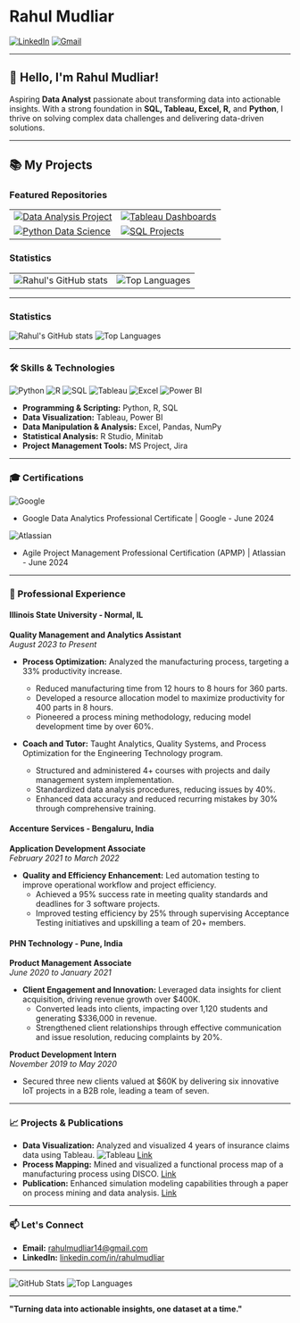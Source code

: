 # Rahul Mudliar

[![LinkedIn](https://img.shields.io/badge/LinkedIn-Profile-blue?style=flat&logo=linkedin)](https://www.linkedin.com/in/rahulmudliar)
[![Gmail](https://img.shields.io/badge/Gmail-Contact-red?style=flat&logo=gmail)](mailto:rahulmudliar14@gmail.com)

---

## 👋 Hello, I'm Rahul Mudliar!

Aspiring **Data Analyst** passionate about transforming data into actionable insights. With a strong foundation in **SQL, Tableau, Excel, R,** and **Python**, I thrive on solving complex data challenges and delivering data-driven solutions.

---
## 📚 My Projects

### Featured Repositories

<table>
  <tr>
    <td>
      <a href="https://github.com/rahulmudliar/Data-Analysis-Project">
        <img src="https://github-readme-stats.vercel.app/api/pin/?username=rahulmudliar&repo=Data-Analysis-Project&theme=radical" alt="Data Analysis Project">
      </a>
    </td>
    <td>
      <a href="https://github.com/rahulmudliar/Tableau-Dashboards">
        <img src="https://github-readme-stats.vercel.app/api/pin/?username=rahulmudliar&repo=Tableau-Dashboards&theme=radical" alt="Tableau Dashboards">
      </a>
    </td>
  </tr>
  <tr>
    <td>
      <a href="https://github.com/rahulmudliar/Python-Data-Science">
        <img src="https://github-readme-stats.vercel.app/api/pin/?username=rahulmudliar&repo=Python-Data-Science&theme=radical" alt="Python Data Science">
      </a>
    </td>
    <td>
      <a href="https://github.com/rahulmudliar/SQL-Projects">
        <img src="https://github-readme-stats.vercel.app/api/pin/?username=rahulmudliar&repo=SQL-Projects&theme=radical" alt="SQL Projects">
      </a>
    </td>
  </tr>
</table>

### Statistics

<table>
  <tr>
    <td>
      <img src="https://github-readme-stats.vercel.app/api?username=rahulmudliar&show_icons=true&theme=radical" alt="Rahul's GitHub stats">
    </td>
    <td>
      <img src="https://github-readme-stats.vercel.app/api/top-langs/?username=rahulmudliar&layout=compact&theme=radical" alt="Top Languages">
    </td>
  </tr>
</table>

---

### Statistics

![Rahul's GitHub stats](https://github-readme-stats.vercel.app/api?username=rahulmudliar&show_icons=true&theme=radical)
![Top Languages](https://github-readme-stats.vercel.app/api/top-langs/?username=rahulmudliar&layout=compact&theme=radical)

---
### 🛠 Skills & Technologies

![Python](https://img.shields.io/badge/Python-3776AB?style=for-the-badge&logo=python&logoColor=white)
![R](https://img.shields.io/badge/R-276DC3?style=for-the-badge&logo=r&logoColor=white)
![SQL](https://img.shields.io/badge/SQL-4479A1?style=for-the-badge&logo=postgresql&logoColor=white)
![Tableau](https://img.shields.io/badge/Tableau-E97627?style=for-the-badge&logo=tableau&logoColor=white)
![Excel](https://img.shields.io/badge/Excel-217346?style=for-the-badge&logo=microsoft-excel&logoColor=white)
![Power BI](https://img.shields.io/badge/Power_BI-F2C811?style=for-the-badge&logo=power-bi&logoColor=black)

- **Programming & Scripting:** Python, R, SQL
- **Data Visualization:** Tableau, Power BI
- **Data Manipulation & Analysis:** Excel, Pandas, NumPy
- **Statistical Analysis:** R Studio, Minitab
- **Project Management Tools:** MS Project, Jira

---
### 🎓 Certifications

![Google](https://img.shields.io/badge/Google-Data%20Analytics%20Professional%20Certificate-3b5998?style=flat&logo=google&logoColor=green)
- Google Data Analytics Professional Certificate | Google - June 2024

![Atlassian](https://img.shields.io/badge/Atlassian-Agile%20Project%20Management%20Professional%20Certification-3b5998?style=flat&logo=atlassian&logoColor=blue)
- Agile Project Management Professional Certification (APMP) | Atlassian - June 2024

---

### 🌟 Professional Experience

#### **Illinois State University** - Normal, IL
**Quality Management and Analytics Assistant**  
_August 2023 to Present_

- **Process Optimization:** Analyzed the manufacturing process, targeting a 33% productivity increase.
  - Reduced manufacturing time from 12 hours to 8 hours for 360 parts.
  - Developed a resource allocation model to maximize productivity for 400 parts in 8 hours.
  - Pioneered a process mining methodology, reducing model development time by over 60%.

- **Coach and Tutor:** Taught Analytics, Quality Systems, and Process Optimization for the Engineering Technology program.
  - Structured and administered 4+ courses with projects and daily management system implementation.
  - Standardized data analysis procedures, reducing issues by 40%.
  - Enhanced data accuracy and reduced recurring mistakes by 30% through comprehensive training.

#### **Accenture Services** - Bengaluru, India
**Application Development Associate**  
_February 2021 to March 2022_

- **Quality and Efficiency Enhancement:** Led automation testing to improve operational workflow and project efficiency.
  - Achieved a 95% success rate in meeting quality standards and deadlines for 3 software projects.
  - Improved testing efficiency by 25% through supervising Acceptance Testing initiatives and upskilling a team of 20+ members.

#### **PHN Technology** - Pune, India
**Product Management Associate**  
_June 2020 to January 2021_

- **Client Engagement and Innovation:** Leveraged data insights for client acquisition, driving revenue growth over $400K.
  - Converted leads into clients, impacting over 1,120 students and generating $336,000 in revenue.
  - Strengthened client relationships through effective communication and issue resolution, reducing complaints by 20%.

**Product Development Intern**  
_November 2019 to May 2020_

- Secured three new clients valued at $60K by delivering six innovative IoT projects in a B2B role, leading a team of seven.

---

### 📈 Projects & Publications

- **Data Visualization:** Analyzed and visualized 4 years of insurance claims data using Tableau. ![Tableau](https://img.shields.io/badge/-Tableau-E97627?style=flat&logo=tableau&logoColor=white) [Link](https://1drv.ms/u/s!Ag-NK_JDewe0a539yTN0lO-l03c?e=1LECtE)
- **Process Mapping:** Mined and visualized a functional process map of a manufacturing process using DISCO. [Link](https://docs.google.com/document/d/13Dz_PHED5I2jClVgshpPV0ZZHmc7PBmQ/edit?usp=sharing&ouid=101911118279701020597&rtpof=true&sd=true)
- **Publication:** Enhanced simulation modeling capabilities through a paper on process mining and data analysis. [Link](https://github.com/rahulmudliar/rahulmudliar/edit/main/README.md)

---

### 📫 Let's Connect

- **Email:** [rahulmudliar14@gmail.com](mailto:rahulmudliar14@gmail.com)
- **LinkedIn:** [linkedin.com/in/rahulmudliar](https://www.linkedin.com/in/rahulmudliar)

---

![GitHub Stats](https://github-readme-stats.vercel.app/api?username=rahulmudliar&show_icons=true&theme=radical)
![Top Languages](https://github-readme-stats.vercel.app/api/top-langs/?username=rahulmudliar&layout=compact&theme=radical)

---

**"Turning data into actionable insights, one dataset at a time."**

